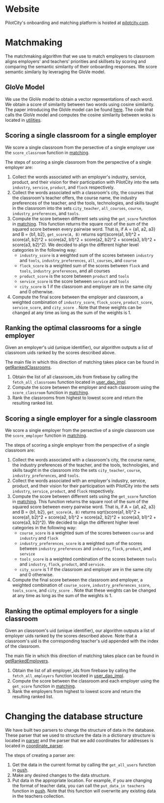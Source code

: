 # Website
PilotCity's onboarding and matching platform is hosted at [pilotcity.com](https://pilotcity.com/).

# Matchmaking
The matchmaking algorithm that we use to match employers to classroom aligns employers' and teachers' priorities and skillsets by scoring and comparing the semantic similarity of their onboarding responses. We score semantic similariy by leveraging the GloVe model.

## GloVe Model
We use the GloVe model to obtain a vector representations of each word. We obtain a score of similarity between two words using cosine similarity. The paper introducing the GloVe model can be found [here](https://nlp.stanford.edu/pubs/glove.pdf). The code that calls the GloVe model and computes the cosine similarity between woks is located in [utilities](backend/utilities.py#L79-L84). 

## Scoring a single classroom for a single employer
We score a single classroom from the persective of a single employer use the `score_classroom` function in [matching](backend/matching.py#L68-L109). 

The steps of scoring a single classroom from the perspective of a single employer are:
1. Collect the words associated with an employer's industry, service, product, and their vision for their participation with PilotCity into the sets `industry`, `service`, `product`, and `flock` respectively. 
2. Collect the words associated with a classroom's city, the courses that the classroom's teacher offers, the course name, the industry preferences of the teacher, and the tools, technologies, and skills taught in the classroom into the sets `city_teacher`, `all_courses`, `course`, `industry_preferences`, and `tools`. 
3. Compute the score between different sets using the `get_score` function in [matching](backend/matching.py#L48-L66).  This function returns the square root of the sum of the squared score between every pairwise word. That is, if A = {a1, a2, a3} and B = {b1, b2}, `get_score(A, B)` returns sqrt(score(a1, b1)^2 + score(a1, b2)^2 + score(a2, b1)^2 + score(a2, b2)^2 + score(a3, b1)^2 + score(a3, b2)^2). We decided to align the different higher level categories in the following way:
    - `industry_score` is a weighted sum of the scores between `industry` and `tools`, `industry_preferences`, `all_courses`, and `course`
    - `flock_score` is a weighted sum of the scores between `flock` and `tools`, `industry_preferences`, and all courses
    - `product_score` is the score between `product` and `tools`
    - `service_score` is the score between `service` and `tools`
    - `city_score` is 1 if the classroom and employer are in the same city and 0 otherwise. 
4. Compute the final score between the employer and classroom, a weighted combination of `industry_score`, `flock_score`, `product_score`, `service_score`, and `city_score `. Note that these weights can be changed at any time as long as the sum of the weights is 1. 

## Ranking the optimal classrooms for a single employer
Given an employer's uid (unique identifier), our algorithm outputs a list of classroom uids ranked by the scores described above. 

The main file in which this direction of matching takes place can be found in [getRankedClassrooms](backend/getRankedClassrooms.py).

1. Obtain the list of all classroom_ids from firebase by calling the `fetch_all_classrooms` function located in [user_dao_impl](backend/user_dao_impl.py).
2. Compute the score between the employer and each classroom using the `score_classroom` function in [matching](backend/matching.py).
3. Rank the classrooms from highest to lowest score and return the resulting ranked list.

## Scoring a single employer for a single classroom
We score a single employer from the persective of a single classroom use the `score_employer` function in [matching](backend/matching.py#L113-L154). 

The steps of scoring a single employer from the perspective of a single classroom are:
1. Collect the words associated with a classroom's city, the course name, the industry preferences of the teacher, and the tools, technologies, and skills taught in the classroom into the sets `city_teacher`, `course`, `industry_preferences`, and `tools`. 
2. Collect the words associated with an employer's industry, service, product, and their vision for their participation with PilotCity into the sets `industry`, `service`, `product`, and `flock` respectively. 
3. Compute the score between different sets using the `get_score` function in [matching](backend/matching.py#L48-L66).  This function returns the square root of the sum of the squared score between every pairwise word. That is, if A = {a1, a2, a3} and B = {b1, b2}, `get_score(A, B)` returns sqrt(score(a1, b1)^2 + score(a1, b2)^2 + score(a2, b1)^2 + score(a2, b2)^2 + score(a3, b1)^2 + score(a3, b2)^2). We decided to align the different higher level categories in the following way:
    - `course_score` is a weighted sum of the scores between `course` and `industry` and `flock`
    - `industry_preferences_score` is a weighted sum of the scores between `industry_preferences` and `industry`, `flock`, `product`, and `service`
    - `tools_score` is a weighted combination of the scores between `tools` and `industry`, `flock`, `product`, and `service`.
    - `city_score` is 1 if the classroom and employer are in the same city and 0 otherwise. 
4. Compute the final score between the classroom and employer, a weighted combination of `course_score`, `industry_preferences_score`, `tools_score`, and `city_score `. Note that these weights can be changed at any time as long as the sum of the weights is 1. 


## Ranking the optimal employers for a single classroom
Given an classroom's uid (unique identifier), our algorithm outputs a list of employer uids ranked by the scores described above. Note that a classroom's uid is the corresponding teacher's uid appended with the index of the classroom. 

The main file in which this direction of matching takes place can be found in [getRankedEmployers](backend/getRankedEmployers.py).

1. Obtain the list of all employer_ids from firebase by calling the `fetch_all_employers` function located in [user_dao_impl](backend/user_dao_impl.py).
2. Compute the score between the classroom and each employer using the `get_score` function in [matching](backend/matching.py).
3. Rank the employers from highest to lowest score and return the resulting ranked list.

# Changing the database structure
We have built two parsers to change the structure of data in the database. These parser that we used to structure the data in a dictionary structure is located in [parser](backend/parser.py) and the parser that we add coordinates for addresses is located in [coordinate_parser](backend/coordinate_parser.py). 

The steps of creating a parser are:
1. Get the data in the current format by calling the `get_all_users` function in [push](backend/push.py).
2. Make any desired changes to the data structure. 
3. Put data in the appropriate location. For example, if you are changing the format of teacher data, you can call the `put_data_in teachers` function in [push](backend/push.py#L79-L84). Note that this function will overwrite any existing data in the teachers collection. 
